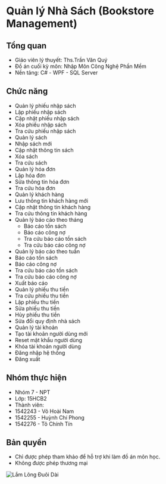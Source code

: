 # Quản lý Nhà Sách (Bookstore Management)

## Tổng quan
- Giáo viên lý thuyết: Ths.Trần Văn Quý
- Đồ án cuối kỳ môn: Nhập Môn Công Nghệ Phần Mềm
- Nền tảng: C# - WPF - SQL Server

## Chức năng
* Quản lý phiếu nhập sách
 * Lập phiếu nhập sách
 * Cập nhật phiếu nhập sách
 * Xóa phiếu nhập sách
 * Tra cứu phiếu nhập sách
* Quản lý sách
 * Nhập sách mới
 * Cập nhật thông tin sách
 * Xóa sách
 * Tra cứu sách
* Quản lý hóa đơn
 * Lập hóa đơn
 * Sửa thông tin hóa đơn
 * Tra cứu hóa đơn
* Quản lý khách hàng
 * Lưu thông tin khách hàng mới
 * Cập nhật thông tin khách hàng
 * Tra cứu thông tin khách hàng
* Quản lý báo cáo theo tháng
  * Báo cáo tồn sách
  * Báo cáo công nợ
  * Tra cứu báo cáo tồn sách
  * Tra cứu báo cáo công nợ
* Quản lý báo cáo theo tuần
 * Báo cáo tồn sách
 * Báo cáo công nợ
 * Tra cứu báo cáo tồn sách
 * Tra cứu báo cáo công nợ
* Xuất báo cáo
* Quản lý phiếu thu tiền
 * Tra cứu phiếu thu tiền
 * Lập phiếu thu tiền
 * Sửa phiếu thu tiền
 * Hủy phiếu thu tiền
* Sửa đổi quy định nhà sách
* Quản lý tài khoản
 * Tạo tài khoản người dùng mới
 * Reset mật khẩu người dùng
 * Khóa tài khoản người dùng
* Đăng nhập hệ thống
* Đăng xuất

## Nhóm thực hiện
* Nhóm 7 - NPT
* Lớp: 15HCB2
* Thành viên:
 * 1542243 - Võ Hoài Nam
 * 1542255 - Huỳnh Chí Phong
 * 1542276 - Tô Chính Tín
 
## Bản quyền
* Chỉ được phép tham khảo để hỗ trợ khi làm đồ án môn học.
* Không được phép thương mại

![Lắm Lông Đuôi Dài](https://avatars2.githubusercontent.com/u/18239762?v=3&amp;s=200)

